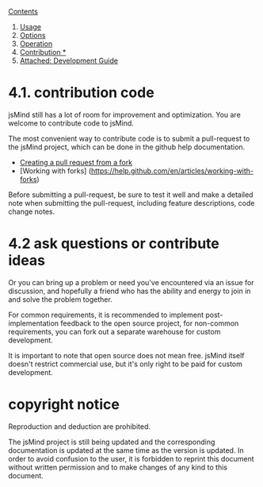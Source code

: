 [Contents](index.md)

1. [Usage](1.usage.md)
2. [Options](2.options.md)
3. [Operation](3.operation.md)
4. [Contribution *](4.contribution.md)
5. [Attached: Development Guide](5.development.md)

4.1. contribution code
===

jsMind still has a lot of room for improvement and optimization. You are welcome to contribute code to jsMind.

The most convenient way to contribute code is to submit a pull-request to the jsMind project, which can be done in the github help documentation.

* [Creating a pull request from a fork](https://help.github.com/en/articles/creating-a-pull-request-from-a-fork)
* [Working with forks] (https://help.github.com/en/articles/working-with-forks)

Before submitting a pull-request, be sure to test it well and make a detailed note when submitting the pull-request, including feature descriptions, code change notes.

4.2 ask questions or contribute ideas
===

Or you can bring up a problem or need you've encountered via an issue for discussion, and hopefully a friend who has the ability and energy to join in and solve the problem together.

For common requirements, it is recommended to implement post-implementation feedback to the open source project, for non-common requirements, you can fork out a separate warehouse for custom development.

It is important to note that open source does not mean free. jsMind itself doesn't restrict commercial use, but it's only right to be paid for custom development.

copyright notice
===

Reproduction and deduction are prohibited.

The jsMind project is still being updated and the corresponding documentation is updated at the same time as the version is updated. In order to avoid confusion to the user, it is forbidden to reprint this document without written permission and to make changes of any kind to this document.